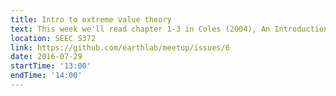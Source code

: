 ```yaml
---
title: Intro to extreme value theory
text: This week we'll read chapter 1-3 in Coles (2004), An Introduction to Statistical Modeling of Extreme Values. You can get a pdf from the CU library or via Google. If you're already pretty well versed in maximum likelihood estimation, you can probably jump to chapter 3.
location: SEEC S372
link: https://github.com/earthlab/meetup/issues/6
date: 2016-07-29
startTime: '13:00'
endTime: '14:00'
---
```

